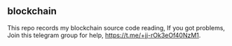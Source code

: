 ## blockchain
This repo records my blockchain source code reading, If you got problems, Join this telegram group for help, https://t.me/+jj-rOk3eOf40NzM1.